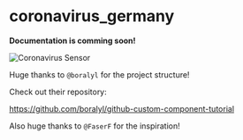 # coronavirus_germany

**Documentation is comming soon!**

![Coronavirus Sensor](https://imgur.com/2GQ6LWy)

Huge thanks to `@boralyl` for the project structure!

Check out their repository:

https://github.com/boralyl/github-custom-component-tutorial

Also huge thanks to `@FaserF` for the inspiration!
